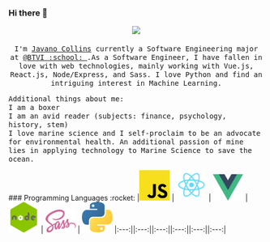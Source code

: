### Hi there 👋
<p align="center">
  <img src="https://raw.githubusercontent.com/coderjojo/coderjojo/master/img/github.gif" width=100>
  <br><br>
  <samp>
    I'm <a href="https://github.com/JavanoCollins">Javano Collins</a> currently a Software Engineering major at <a href="http://www.btvi.edu.bs/">@BTVI :school: </a>.As a Software Engineer, I have fallen in love with web technologies, mainly working with Vue.js, React.js, Node/Express, and Sass. I love Python and find an intriguing interest in Machine Learning.
  </samp>
  </p>
  
<p align="left">
  <samp>
    Additional things about me:<br>
    I am a boxer<br>
    I am an avid reader (subjects: finance, psychology, history, stem)<br>
    I love marine science and I self-proclaim to be an advocate for environmental health. An additional passion of mine lies in applying technology to Marine Science to save the       ocean. 
  </samp>
</p>
### Programming Languages :rocket:
|<img src="https://raw.githubusercontent.com/JavanoCollins/JavanoCollins/master/js.png" width=60> | <img src="https://github.com/JavanoCollins/JavanoCollins/blob/master/react.png" width=60> | <img src="https://raw.githubusercontent.com/JavanoCollins/JavanoCollins/master/vue.png" width=60> | <img src="https://raw.githubusercontent.com/JavanoCollins/JavanoCollins/master/node.png" width=60> | <img src="https://raw.githubusercontent.com/JavanoCollins/JavanoCollins/master/sass.png" width=60> | <img src="https://raw.githubusercontent.com/JavanoCollins/JavanoCollins/master/python3.png" width=60>
|:---:||:---:||:---:||:---:||:---:||:---:|
